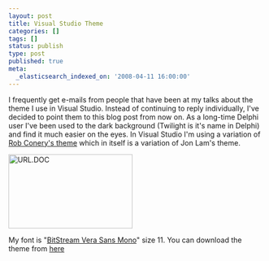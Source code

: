 ```yaml
---
layout: post
title: Visual Studio Theme
categories: []
tags: []
status: publish
type: post
published: true
meta:
  _elasticsearch_indexed_on: '2008-04-11 16:00:00'
---
```

<p>I frequently get e-mails from people that have been at my talks about the theme I use in Visual Studio. Instead of continuing to reply individually, I&#039;ve decided to point them to this blog post from now on. As a long-time Delphi user I&#039;ve been used to the dark background (Twilight is it&#039;s name in Delphi) and find it much easier on the eyes. In Visual Studio I&#039;m using a variation of <a href="http://blog.wekeroad.com/2007/10/17/textmate-theme-for-visual-studio-take-2/">Rob Conery&#039;s theme</a> which in itself is a variation of Jon Lam&#039;s theme.</p>  <p><a href="/blogengine/image.axd?picture=WindowsLiveWriter/Designfortestability_A8D5/%7B%25URL.DOC.png"><img style="border-color:initial;border-style:initial;border-width:0;" src="/blogengine/image.axd?picture=WindowsLiveWriter/Designfortestability_A8D5/%7B%25URL.DOC_thumb.png" border="0" alt=" URL.DOC" width="244" height="146" /></a></p>  <p>My font is &quot;<a href="http://tinyurl.com/dbefe">BitStream Vera Sans Mono</a>&quot; size 11. You can download the theme from <a href="/Downloads/VSDarkThemeFontColor.zip">here</a></p>
